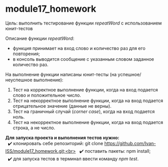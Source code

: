 # module17_homework
Цель: выполнить тестирование функции *repeatWord* с использованием юнит-тестов

Описание функции *repeatWord*:
- функция принимает на вход слово и количество раз для его повторения;
- в консоль выводится сообщение с указанным словом заданное количество раз.

На выполнение функции написаны юнит-тесты (на успешное/неуспешное выполнение):
1. Тест на корректное выполнение функции, когда на вход подается слово и положительное число.
2. Тест на некорректное выполнение функции, когда на вход подается отрицательное значение (данные не верны).
3. Тест на граничный случай (*corner case*), когда на вход подается ноль.
4. Тест на некорректное выполнение функции, когда на вход подается строка, а не число.

**Для запуска проекта и выполнения тестов нужно:**<br>
&nbsp; :heavy_check_mark: клонировать себе репозиторий: git clone https://github.com/Ivan-ISS/module17_homework.git;<br>
&nbsp; :heavy_check_mark: поставить пакеты: npm install;<br>
&nbsp; :heavy_check_mark: для запуска тестов в терминал ввести команду *npm test*.